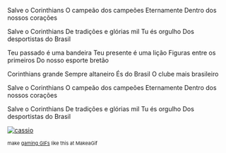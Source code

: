 Salve o Corinthians
O campeão dos campeões
Eternamente
Dentro dos nossos corações

Salve o Corinthians
De tradições e glórias mil
Tu és orgulho
Dos desportistas do Brasil

Teu passado é uma bandeira
Teu presente é uma lição
Figuras entre os primeiros
Do nosso esporte bretão

Corinthians grande
Sempre altaneiro
És do Brasil
O clube mais brasileiro

Salve o Corinthians
O campeão dos campeões
Eternamente
Dentro dos nossos corações

Salve o Corinthians
De tradições e glórias mil
Tu és orgulho
Dos desportistas do Brasil

<a href="/gif/cassio-JhXuk3" title="cassio"><img src="https://i.makeagif.com/media/6-19-2023/JhXuk3.gif" alt="cassio"></a><div style="font-size:11px;">make <a href="/" title="make a gif">gaming GIFs</a> like this at MakeaGif</div>

